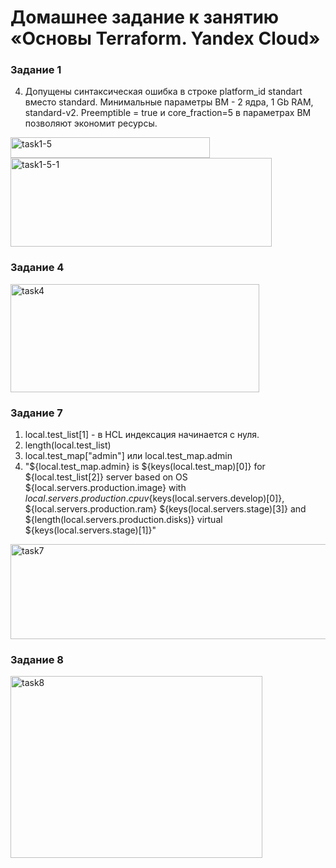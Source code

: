 # Домашнее задание к занятию «Основы Terraform. Yandex Cloud»

### Задание 1

4. Допущены синтаксическая ошибка в строке platform_id standart вместо standard. Минимальные параметры ВМ - 2 ядра, 1 Gb RAM, standard-v2. Preemptible = true и core_fraction=5 в параметрах ВМ позволяют экономит ресурсы.
<img width="319" height="33" alt="task1-5" src="https://github.com/user-attachments/assets/af7e700e-e907-4dab-a777-323e8b8f9480" />
<img width="418" height="142" alt="task1-5-1" src="https://github.com/user-attachments/assets/003628c3-2519-4abe-8720-d57b31d4c533" />

### Задание 4
<img width="398" height="173" alt="task4" src="https://github.com/user-attachments/assets/9f180292-192b-4f36-be1a-5beb5dba1d6e" />

### Задание 7
1. local.test_list[1] - в HCL индексация начинается с нуля.
2. length(local.test_list)
3. local.test_map["admin"] или local.test_map.admin
4. "${local.test_map.admin} is ${keys(local.test_map)[0]} for ${local.test_list[2]} server based on OS ${local.servers.production.image} with ${local.servers.production.cpu} v${keys(local.servers.develop)[0]}, ${local.servers.production.ram} ${keys(local.servers.stage)[3]} and ${length(local.servers.production.disks)} virtual ${keys(local.servers.stage)[1]}"
<img width="762" height="152" alt="task7" src="https://github.com/user-attachments/assets/d0775f75-462d-479e-8afe-1b3f4c8e2e89" />

### Задание 8
<img width="403" height="291" alt="task8" src="https://github.com/user-attachments/assets/4ea76e79-0bac-439d-a39b-edd1ffbb5b19" />
